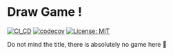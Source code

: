 # Draw Game !

[![CI_CD](https://github.com/benard-g/draw-game/workflows/CI_CD/badge.svg)](https://github.com/benard-g/draw-game/actions?query=workflow%3ACI_CD+branch%3Amaster)
[![codecov](https://codecov.io/gh/benard-g/draw-game/branch/master/graph/badge.svg?token=W1K6H8AMVB)](https://codecov.io/gh/benard-g/draw-game)
[![License: MIT](https://img.shields.io/badge/License-MIT-blue.svg)](https://opensource.org/licenses/MIT)

Do not mind the title, there is absolutely no game here 🙂
